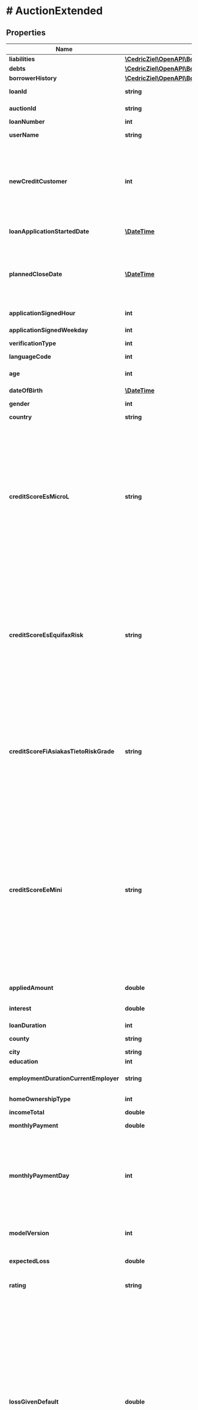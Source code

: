 # # AuctionExtended

## Properties

Name | Type | Description | Notes
------------ | ------------- | ------------- | -------------
**liabilities** | [**\CedricZiel\OpenAPI\BondoraPHP\Model\Liability[]**](Liability.md) | Borrower&#39;s liabilities | [optional] 
**debts** | [**\CedricZiel\OpenAPI\BondoraPHP\Model\Debt[]**](Debt.md) | Borrower&#39;s debts | [optional] 
**borrowerHistory** | [**\CedricZiel\OpenAPI\BondoraPHP\Model\BorrowerHistory**](BorrowerHistory.md) |  | [optional] 
**loanId** | **string** | Unique loan identificator | [optional] 
**auctionId** | **string** | Unique auction identificator | [optional] 
**loanNumber** | **int** | Number of the loan | [optional] 
**userName** | **string** | Customer&#39;s Bondora username | [optional] 
**newCreditCustomer** | **int** | Did the customer have prior credit history in Bondora              &lt;para&gt;0 Customer had at least 3 months of credit history in Bondora&lt;/para&gt;&lt;para&gt;1 No prior credit history in Bondora&lt;/para&gt; | [optional] 
**loanApplicationStartedDate** | [**\DateTime**](\DateTime.md) | Date when the loan application was started | [optional] 
**plannedCloseDate** | [**\DateTime**](\DateTime.md) | Date and time when the auction is closed, if it&#39;s not funded 100% before that.              Auction will be closed before that, if auction is funded 100%. | [optional] 
**applicationSignedHour** | **int** | Hour of signing the loan application | [optional] 
**applicationSignedWeekday** | **int** | Weekday of signing the loan application | [optional] 
**verificationType** | **int** | Verification type | [optional] 
**languageCode** | **int** | Two letter language code | [optional] 
**age** | **int** | Age of the borrower (years) | [optional] 
**dateOfBirth** | [**\DateTime**](\DateTime.md) | Borrower&#39;s date of birth | [optional] 
**gender** | **int** | Gender | [optional] 
**country** | **string** | Residency of the borrower | [optional] 
**creditScoreEsMicroL** | **string** | A score that is specifically designed for risk classifying subprime borrowers (defined by Equifax as borrowers that do not have access to bank loans).               A measure of the probability of default one month ahead.              &lt;para&gt;The score is given on a 10-grade scale, from the best score to the worst:&lt;/para&gt;&lt;para&gt;M1, M2, M3, M4, M5, M6, M7, M8, M9, M10&lt;/para&gt; | [optional] 
**creditScoreEsEquifaxRisk** | **string** | Generic score for the loan applicants that do not have active past due operations in ASNEF.              A measure of the probability of default one year ahead.               The score is given on a 6-grade scale.              &lt;para&gt;AAA Very low&lt;/para&gt;&lt;para&gt;AA Low&lt;/para&gt;&lt;para&gt;A Average&lt;/para&gt;&lt;para&gt;B Average High&lt;/para&gt;&lt;para&gt;C High&lt;/para&gt;&lt;para&gt;D Very High&lt;/para&gt; | [optional] 
**creditScoreFiAsiakasTietoRiskGrade** | **string** | Credit Scoring model for Finnish Asiakastieto              &lt;para&gt;RL1 Very low risk 01-20&lt;/para&gt;&lt;para&gt;RL2 Low risk 21-40&lt;/para&gt;&lt;para&gt;RL3 Average risk 41-60&lt;/para&gt;&lt;para&gt;RL4 Big risk 61-80&lt;/para&gt;&lt;para&gt;RL5 Huge risk 81-100&lt;/para&gt; | [optional] 
**creditScoreEeMini** | **string** | Credit scoring for Estonian loans              &lt;para&gt;1000 No previous payments problems&lt;/para&gt;&lt;para&gt;900 Payments problems finished 24-36 months ago&lt;/para&gt;&lt;para&gt;800 Payments problems finished 12-24 months ago&lt;/para&gt;&lt;para&gt;700 Payments problems finished 6-12 months ago&lt;/para&gt;&lt;para&gt;600 Payment problems finished &amp;lt;6 months ago&lt;/para&gt;&lt;para&gt;500 Active payment problems&lt;/para&gt; | [optional] 
**appliedAmount** | **double** | The amount borrower applied for originally | [optional] 
**interest** | **double** | Maximum interest rate accepted in the loan application | [optional] 
**loanDuration** | **int** | The loan term | [optional] 
**county** | **string** | County of the borrower | [optional] 
**city** | **string** | City of the borrower | [optional] 
**education** | **int** | Education | [optional] 
**employmentDurationCurrentEmployer** | **string** | Employment time with the current employer | [optional] 
**homeOwnershipType** | **int** | Type of home ownership | [optional] 
**incomeTotal** | **double** | Total income | [optional] 
**monthlyPayment** | **double** | Loan monthly payment amount. | [optional] 
**monthlyPaymentDay** | **int** | The day of the month the loan payments are scheduled for.              The actual date is adjusted for weekends and bank holidays.              E.g. if 10th is a Sunday then the payment will be made on the 11th in that month. | [optional] 
**modelVersion** | **int** | The version of the Rating model used for issuing the Bondora Rating | [optional] 
**expectedLoss** | **double** | Expected Loss calculated by the Rating model | [optional] 
**rating** | **string** | Bondora Rating issued by the Rating model | [optional] 
**lossGivenDefault** | **double** | Gives the percentage of outstanding exposure at the time of default that an investor is likely to lose if a loan actually defaults.               This means the proportion of funds lost for the investor after all expected recovery and accounting for the time value of the money recovered.               In general, LGD parameter is intended to be estimated based on the historical recoveries. However, in new markets where limited experience does not allow us more precise loss given default estimates, a LGD of 90% is assumed. | [optional] 
**probabilityOfDefault** | **double** | Probability of Default, refers to a loan’s probability of default within one year horizon. | [optional] 
**expectedReturnAlpha** | **double** | Expected return alpha | [optional] 
**liabilitiesTotal** | **double** | Total liabilities | [optional] 
**listedOnUTC** | [**\DateTime**](\DateTime.md) | Date when auction was published | [optional] 
**actualCloseDate** | [**\DateTime**](\DateTime.md) | Date and time when the auction was actually closed. Is null, if auction is active. | [optional] 
**winningBidsAmount** | **double** | The amount that auction is fulfilled, taken amount only bids where investors have enough funds.              This is preliminary calculated amount and can change when trying to close auction (auction is closed, when auction is funded 100% or PlannedCloseDate is reached) and specific investor(s) do not have enough funds. | [optional] 
**remainingAmount** | **double** | The amount that is remaining to be funded (AppliedAmount - WinningBidsAmount). | [optional] 
**userBids** | **int** | How many bids current user has bidden into the auction | [optional] 
**userBidAmount** | **double** | How much current user has bidden into the auction | [optional] 
**fullfilled** | **double** | Precentage, how much the auction is fulfilled. Can be more than 100%, if overfunded. | [optional] 
**creditScore** | **int** | &lt;para&gt;    1000 No previous payments problems&lt;/para&gt;  &lt;para&gt;    900 Payments problems finished 24-36 months ago&lt;/para&gt;  &lt;para&gt;    800 Payments problems finished 12-24 months ago&lt;/para&gt;  &lt;para&gt;    700 Payments problems finished 6-12 months ago&lt;/para&gt;  &lt;para&gt;    600 Payment problems finished &amp;lt;6 months ago&lt;/para&gt;  &lt;para&gt;    500 Active payment problems&lt;/para&gt; | [optional] 
**scoringDate** | [**\DateTime**](\DateTime.md) | Date when the Rating was calculated for this loan | [optional] 
**useOfLoan** | **int** | Use of loan              &lt;para&gt;Only Value for new Auctions since 1st of june 2017 is -1 (NotUsed)&lt;/para&gt; | [optional] 
**maritalStatus** | **int** | Marital status              &lt;para&gt;Only Value for new Auctions since 1st of june 2017 is -1 (NotUsed)&lt;/para&gt; | [optional] 
**nrOfDependants** | **string** | Number of children or other dependants              &lt;para&gt;Only Value for new Auctions since 1st of june 2017 is NULL&lt;/para&gt; | [optional] 
**employmentStatus** | **int** | Employment status              &lt;para&gt;Only Value for new Auctions since 1st of june 2017 is -1 (NotUsed)&lt;/para&gt; | [optional] 
**employmentPosition** | **string** | Employment position              &lt;para&gt;Only Value for new Auctions since 1st of june 2017 is NULL&lt;/para&gt; | [optional] 
**workExperience** | **string** | Work experience in total              &lt;para&gt;Only Value for new Auctions since 1st of june 2017 is NULL&lt;/para&gt; | [optional] 
**occupationArea** | **int** | Occupation area              &lt;para&gt;Only Value for new Auctions since 1st of june 2017 is -1 (NotUsed)&lt;/para&gt; | [optional] 
**incomeFromPrincipalEmployer** | **double** | Salary              &lt;para&gt;Only Value for new Auctions since 1st of june 2017 is 0&lt;/para&gt; | [optional] 
**incomeFromPension** | **double** | Pension              &lt;para&gt;Only Value for new Auctions since 1st of june 2017 is 0&lt;/para&gt; | [optional] 
**incomeFromFamilyAllowance** | **double** | Family allowance              &lt;para&gt;Only Value for new Auctions since 1st of june 2017 is 0&lt;/para&gt; | [optional] 
**incomeFromSocialWelfare** | **double** | Social welfare              &lt;para&gt;Only Value for new Auctions since 1st of june 2017 is 0&lt;/para&gt; | [optional] 
**incomeFromLeavePay** | **double** | Leave pay              &lt;para&gt;Only Value for new Auctions since 1st of june 2017 is 0&lt;/para&gt; | [optional] 
**incomeFromChildSupport** | **double** | Child support              &lt;para&gt;Only Value for new Auctions since 1st of june 2017 is 0&lt;/para&gt; | [optional] 
**incomeOther** | **double** | Other income              &lt;para&gt;Only Value for new Auctions since 1st of june 2017 is 0&lt;/para&gt; | [optional] 
**freeCash** | **double** | Discretionary Income              &lt;para&gt;Only Value for new Auctions since 1st of june 2017 is 0&lt;/para&gt; | [optional] 
**debtToIncome** | **double** | Debt to income ratio              &lt;para&gt;Only Value for new Auctions since 1st of june 2017 is 0&lt;/para&gt; | [optional] 
**eADRate** | **double** | Exposure at Default (expressed as a percentage of the original loan amount), indicates outstanding investor exposure at the time of default, including outstanding principal amount plus accrued but unpaid interests. | [optional] 
**maturityFactor** | **double** | Maturity Factor M of 1.3 is assumed for loans with duration exceeding one year. | [optional] 
**interestRateAlpha** | **double** | Interest rate alpha | [optional] 

[[Back to Model list]](../../README.md#documentation-for-models) [[Back to API list]](../../README.md#documentation-for-api-endpoints) [[Back to README]](../../README.md)


